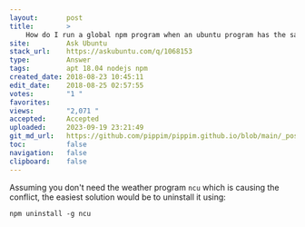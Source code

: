 ```yaml
---
layout:       post
title:        >
    How do I run a global npm program when an ubuntu program has the same name?
site:         Ask Ubuntu
stack_url:    https://askubuntu.com/q/1068153
type:         Answer
tags:         apt 18.04 nodejs npm
created_date: 2018-08-23 10:45:11
edit_date:    2018-08-25 02:57:55
votes:        "1 "
favorites:    
views:        "2,071 "
accepted:     Accepted
uploaded:     2023-09-19 23:21:49
git_md_url:   https://github.com/pippim/pippim.github.io/blob/main/_posts/2018/2018-08-23-How-do-I-run-a-global-npm-program-when-an-ubuntu-program-has-the-same-name_.md
toc:          false
navigation:   false
clipboard:    false
---
```


Assuming you don't need the weather program `ncu` which is causing the conflict, the easiest solution would be to uninstall it using:

``` 
npm uninstall -g ncu
```
